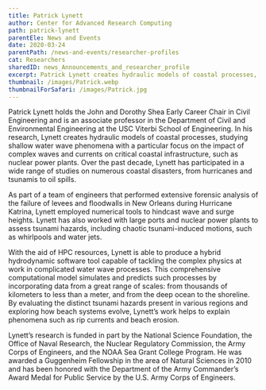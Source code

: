 ```yaml
---
title: Patrick Lynett
author: Center for Advanced Research Computing
path: patrick-lynett
parentEle: News and Events
date: 2020-03-24
parentPath: /news-and-events/researcher-profiles
cat: Researchers
sharedID: news_Announcements_and_researcher_profile
excerpt: Patrick Lynett creates hydraulic models of coastal processes, studying the impact of complex waves and currents on critical coastal infrastructure.
thumbnail: /images/Patrick.webp
thumbnailForSafari: /images/Patrick.jpg
---
```


Patrick Lynett holds the John and Dorothy Shea Early Career Chair in Civil Engineering and is an associate professor in the Department of Civil and Environmental Engineering at the USC Viterbi School of Engineering. In his research, Lynett creates hydraulic models of coastal processes, studying shallow water wave phenomena with a particular focus on the impact of complex waves and currents on critical coastal infrastructure, such as nuclear power plants. Over the past decade, Lynett has participated in a wide range of studies on numerous coastal disasters, from hurricanes and tsunamis to oil spills.

As part of a team of engineers that performed extensive forensic analysis of the failure of levees and floodwalls in New Orleans during Hurricane Katrina, Lynett employed  numerical tools to hindcast wave and surge heights. Lynett has also worked with large ports and nuclear power plants to assess tsunami hazards, including chaotic tsunami-induced motions, such as whirlpools and water jets.

With the aid of HPC resources, Lynett is able to produce a hybrid hydrodynamic software tool capable of tackling the complex physics at work in complicated water wave processes. This comprehensive computational model simulates and predicts such processes by incorporating data from a great range of scales: from thousands of kilometers to less than a meter, and from the deep ocean to the shoreline. By evaluating the distinct tsunami hazards present in various regions and exploring how beach systems evolve, Lynett’s work helps to explain phenomena such as rip currents and beach erosion.

Lynett’s research is funded in part by the National Science Foundation, the Office of Naval Research, the Nuclear Regulatory Commission, the Army Corps of Engineers, and the NOAA Sea Grant College Program. He was awarded a Guggenheim Fellowship in the area of Natural Sciences in 2010 and has been honored with the Department of the Army Commander’s Award Medal for Public Service by the U.S. Army Corps of Engineers.
